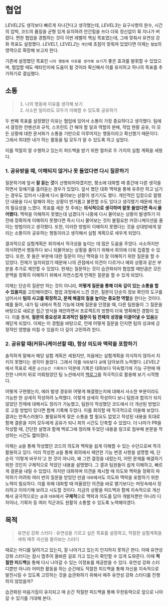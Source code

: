# 협업

*LEVEL2*도 생각보다 빠르게 지나간다고 생각했는데, *LEVEL3*는 요구사항의 완수, 시간의 압박, 코드의 품질을 균형 있게 유지하려 안간힘을 쓰다 더욱 정신없이 휙 지나가 버렸다. 찐한 협업을 경험하는 것이 이번 레벨의 핵심 목표였는데, 그에 맞춰서 유연성 강화 목표도 설정했다. _LEVEL1_, *LEVEL2*는 `개인`에 초점이 맞춰져 있었다면 이제는 `협업`의 영역으로 확장해 보고자 한다.

기존에 설정했던 목표인 `나의 행동에 이유를 생각해 보기`가 좋은 효과를 발휘할 수 있었으며, 협업할 때도 메타인지에 도움이 될 것이라 확신해서 이를 유지하고 하나의 목표를 추가하기로 결심했다.

## 소통

> 1. 나의 행동에 이유를 생각해 보기
> 2. 사소한 일이라도 모두가 이해할 수 있도록 공유하기

두 번째 목표를 설정했던 이유는 협업에 있어서 소통이 가장 중요하다고 생각했다. 팀에서 결정한 컨벤션과 규칙, 스프린트 간 해야 할 일과 역할의 분배, 작업 현황 공유, 이 모든 상황에 대한 문서화가 소통을 기반으로 이루어지는 행동이라고 확신했기 때문이다. 그래서 최대한 내가 하는 활동을 팀 모두가 알 수 있도록 하고 싶었다.

이를 적절히 잘 수행하고 있는지 피드백을 받기 위한 절차로 두 가지의 실험 계획을 세웠다.

### 1. 공유받을 때, 이해되지 않거나 못 들었다면 다시 질문하기

질문하기에 앞서 **잘 듣는 것**이 선행되어야겠지만, 평소에 대화할 때 중간에 다른 생각을 하면서 뒷얘기를 흘려듣는 경우가 있었다. 앞서 했던 대화 맥락을 통해 유추만 하고 넘기는 경우도 있어서 나중에 다시 물어보는 상황이 생기기도 했다. 개인적인 입장으로 말했던 내용을 다시 말해야 하는 상황이 번거롭고 불편할 수도 있다고 생각했기 때문에 개선의 필요성을 느꼈다. 목표를 세운 첫 주에는 **의식적으로 생각하며 잘못 들었다면 즉시 물어봤다.** 맥락을 이해하지 못했는데 넘겼다가 나중에 다시 물어보는 상황이 발생하기 이전에 정확하게 이해하지 못했다면 즉시 다시 물어보는 것이 불필요한 커뮤니케이션을 줄이는 방법이라고 생각했다. 또한, 이러한 방법이 이해하지 못했다는 것을 상대방에게 알리는 소통이자 공유하는 행동이라고 생각해서 실험 계획으로 세우게 되었다.

결과적으로 실험계획은 회의에서 적극성을 높이는 데 많은 도움을 주었다. 사소하지만 의식하면서 행동하다 보니 되물어보는 상황을 줄이기 위해서 회의에 더욱 집중할 수 있었다. 또한, 못 들은 부분에 대한 질문이 아닌 맥락을 더 잘 이해하기 위한 질문을 할 수 있었다. 전제가 일치되었기 때문에 나의 관점에서 의견이 다르거나 예외 상황과 같은 부분을 추가로 제안할 수 있었다. 현재는 질문하는 것이 습관화되어 협업할 때만큼은 모든 문맥을 정확히 이해하기 위해서 자연스럽게 언제든 질문을 할 수 있게 되었다.

이제는 단순히 질문만 하는 것이 아니라, **어떻게 질문을 통해 더욱 깊이 있는 소통을 할 수 있을지**를 고민해야겠다. 협업 과정에서 느낀 것은, 질문이 단순히 정보 확인의 도구를 넘어서서 **팀의 사고를 확장하고, 문제 해결의 질을 높이는 중요한 역할**을 한다는 것이다. 예를 들어, 내가 팀 내에서 특정 기능에 대해 질문을 던졌을 때, 다른 팀원들이 그 질문을 바탕으로 새로운 접근 방식을 제안하면서 프로젝트의 방향이 더욱 명확해진 경험이 있다. 이를 통해, **질문의 중요성과 효과적인 질문이 팀 전체의 성장을 이끌어낼 수 있음**을 깨닫게 되었다. 이제는 이 경험을 바탕으로, 언제 어떻게 질문을 던지면 팀의 성과에 긍정적인 영향을 미칠 수 있을지 더 깊이 고민하려 한다.

### 2. 공유할 때(커뮤니케이션할 때), 항상 의도와 맥락을 포함하기

솔직하게 말해서 해당 실험 계획은 세웠지만, 처음에는 실험계획을 의식하지 않아서 지키지 못했다는 생각이 들었다. 그래서 이를 `대화`보다 `글`에 담아보려 노력했다. *LEVEL2*에서 목표로 세운 `순간순간 기록하기` 덕분에 기록은 대화보다 익숙했기에 기능 구현에 매진한 나머지 뒤로 미뤄뒀었던 팀 노션에서의 [백로그](https://paper-mass-5ff.notion.site/e4d30c758a4c4acd8aa096dfaa5e62a6?v=efbf9fd012f541bead659aebd26e0c8b&pvs=4)를 적극적으로 활용해 보기 시작했다.

어떻게 구현했는지, 에러 발생 경유와 어떻게 해결했는지에 대해서 사소한 부분이라도 가능한 한 상세히 작성하려 노력했다. 이렇게 상세히 작성하다 보니 팀원과 합의가 되지 않았던 전제에 대해서도 정리가 가능했고, 팀원이 작성했던 코드에서 더 개선된 방법으로 고칠 방법이 있다면 함께 기록해 두었다. 이를 회의할 때 적극적으로 이용해 보았다. 결과는 만족스러웠다. 불필요하게 잦은 소통을 할 필요도 없었고 작성된 내용을 토대로 함께 결론을 지어 모두에게 공유가 되니 회의 시간도 단축할 수 있었다. 더 나아가 PR을 작성할 때, 간단한 설명과 함께 백로그에 정리해 두었던 내용을 링크로 첨부해 본문을 작성하는 시간도 짧아졌다.

이제는 `글`을 통해 작성했던 코드의 의도와 맥락을 쉽게 이해할 수 있는 수단으로써 적극 활용하고 있다. 미리 작성한 `글`을 통해 회의에서 제안한 기능 변경 사항을 설명할 때, 단순히 '이렇게 바꾸자'고 한 것이 아니라, 왜 그런 결정을 내렸는지, 어떤 문제를 해결하기 위한 것인지 구체적으로 적었던 내용을 설명했다. 그 결과 팀원들이 쉽게 이해하고, 빠르게 결론을 내릴 수 있었다. 하지만 대화하며 의견을 제시할 때 의도와 맥락을 정확히 파악하기 어려워 여러 번의 질문을 받았던 만큼 `대화`에서도 의도와 맥락을 포함하기 위한 노력이 필요하다. 이를 위해 대화할 때 떠올랐던 의견을 바로 뱉기보다는 머릿속에서 정리하고 이야기해 보려고 시도할 것이다. 지금의 상황을 피드백과 함께 지속적으로 개선해서 궁극적으로는 `글`과 `대화`에서 **구체적**으로 맥락과 의도를 담아 개발자뿐만 아니라 디자이너, 기획자 등 여러 직군과도 원활히 소통할 수 있도록 노력해야겠다.

## 목적

> 유연성 강화 스터디 : 유연성을 기르고 싶은 목표를 설정하고, 적절한 실험계획을 세워 매주 자신을 돌아보는 스터디

때로는 어디를 달려가고 있는지, 잘 나아가고 있는지 인지하지 못하곤 한다. 이때 유연성 강화 스터디는 잠시 멈추어 올바른 길로 가고 있는지 확인할 수 있게 도와준다. 이때 **적절한 피드백**을 통해 다시 나아갈 수 있는 이정표를 제공받을 수 있다. 유연성 강화 스터디뿐만 아니라 어떠한 활동을 하는 순간에도 적절한 피드백을 통해 자신을 지속적으로 발전시킬 수 있도록 고민하는 것을 습관화하기 위해서 매주 유연성 강화 스터디를 진행하지 않았을까?

습관화된 마음가짐이 유지되고 매 순간 적절한 피드백을 통해 무한동력으로 앞으로 나아갈 수 있기를 기대해 본다.
